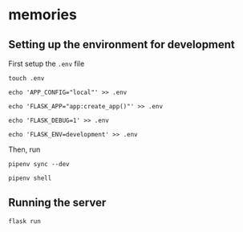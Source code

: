 # memories

## Setting up the environment for development

First setup the `.env` file

`touch .env`

`echo 'APP_CONFIG="local"' >> .env`

`echo 'FLASK_APP="app:create_app()"' >> .env`

`echo 'FLASK_DEBUG=1' >> .env`

`echo 'FLASK_ENV=development' >> .env`

Then, run

`pipenv sync --dev`

`pipenv shell`

## Running the server

`flask run`
